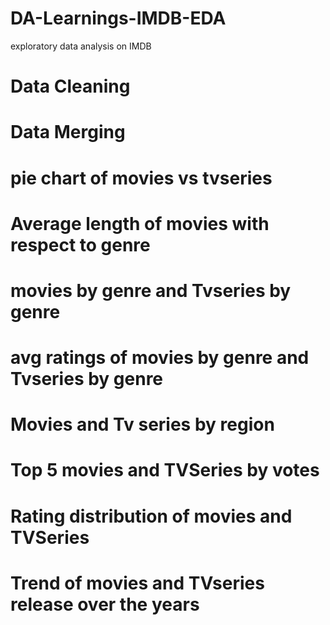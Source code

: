 # DA-Learnings-IMDB-EDA
exploratory data analysis on IMDB
# Data Cleaning
# Data Merging
# pie chart of movies vs tvseries
# Average length of movies with respect to genre
# movies by genre and Tvseries by genre
# avg ratings of movies by genre and Tvseries by genre
# Movies and Tv series by region
# Top 5 movies and TVSeries by votes
# Rating distribution of movies and TVSeries
# Trend of movies and TVseries release over the years
